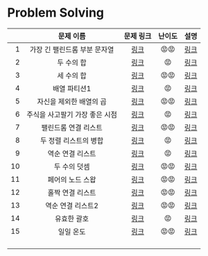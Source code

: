 # Problem Solving

|      |           문제 이름            |                          문제 링크                           | 난이도 |              설명              |
| ---: | :----------------------------: | :----------------------------------------------------------: | :----: | :----------------------------: |
|    1 |  가장 긴 팰린드롬 부분 문자열  | [링크](https://leetcode.com/problems/longest-palindromic-substring) |   😡😡   | [링크](solutions/1/README.md)  |
|    2 |           두 수의 합           |        [링크](https://leetcode.com/problems/two-sum)         |   😡    | [링크](solutions/2/README.md)  |
|    3 |           세 수의 합           |          [링크](https://leetcode.com/problems/3sum)          |   😡😡   | [링크](solutions/3/README.md)  |
|    4 |          배열 파티션1          |   [링크](https://leetcode.com/problems/array-partition-i)    |   😡    | [링크](solutions/4/README.md)  |
|    5 |    자신을 제외한 배열의 곱     | [링크](https://leetcode.com/problems/product-of-array-except-self) |   😡😡   | [링크](solutions/5/README.md)  |
|    6 | 주식을 사고팔기 가장 좋은 시점 | [링크](https://leetcode.com/problems/best-time-to-buy-and-sell-stock) |   😡    | [링크](solutions/6/README.md)  |
|    7 |      팰린드롬 연결 리스트      | [링크](https://leetcode.com/problems/palindrome-linked-list) |   😡😡   | [링크](solutions/7/README.md)  |
|    8 |     두 정렬 리스트의 병합      | [링크](https://leetcode.com/problems/merge-two-sorted-lists) |   😡    | [링크](solutions/8/README.md)  |
|    9 |        역순 연결 리스트        |  [링크](https://leetcode.com/problems/reverse-linked-list/)  |   😡    | [링크](solutions/9/README.md)  |
|   10 |          두 수의 덧셈          |    [링크](https://leetcode.com/problems/add-two-numbers/)    |   😡😡   | [링크](solutions/10/README.md) |
|   11 |        페어의 노드 스왑        |  [링크](https://leetcode.com/problems/swap-nodes-in-pairs/)  |   😡😡   | [링크](solutions/11/README.md) |
|   12 |        홀짝 연결 리스트        | [링크](https://leetcode.com/problems/odd-even-linked-list/)  |   😡😡   | [링크](solutions/12/README.md) |
|   13 |       역순 연결 리스트2        | [링크](https://leetcode.com/problems/reverse-linked-list-ii/) |   😡😡   | [링크](solutions/13/README.md) |
|   14 |          유효한 괄호           | [링크](https://leetcode.com/problems/valid-parentheses/submissions/) |   😡    | [링크](solutions/14/README.md) |
|   15 |           일일 온도            |  [링크](https://leetcode.com/problems/daily-temperatures/)   |   😡😡   | [링크](solutions/15/README.md) |
|      |                                |                                                              |        |                                |
|      |                                |                                                              |        |                                |
|      |                                |                                                              |        |                                |
|      |                                |                                                              |        |                                |

